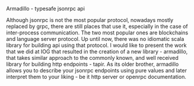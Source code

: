 Armadillo - typesafe jsonrpc api

Although jsonrpc is not the most popular protocol, nowadays mostly replaced by grpc, there are still places that use it, 
especially in the case of inter-process communication. The two most popular ones are blockchains and language server protocol. 
Up until now, there was no idiomatic scala library for building api using that protocol. 
I would like to present the work that we did at IOG that resulted in the creation of a new library - armadillo, 
that takes similar approach to the commonly known, and well received library for building http endpoints - tapir. 
As its older brother, armadillo allows you to describe your jsonrpc endpoints using pure values and later 
interpret them to your liking - be it http server or openrpc documentation. 
